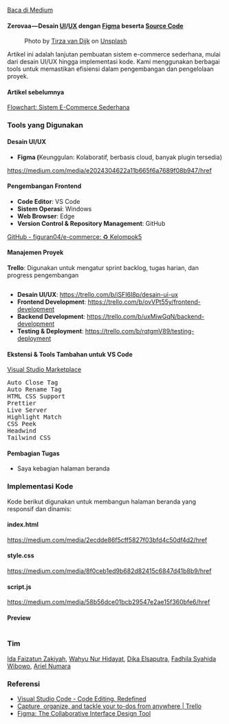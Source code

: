<!--START_SECTION:medium-->
[Baca di Medium](https://medium.com/@dikaelsaputra/ui-ux-sistem-e-commerce-sederhana-676d5b3c8e71?source=rss-272e0aace4a6------2)

<h4>Zerovaa — Desain <a href="https://medium.com/u/1d19338ce6ea">UI</a>/<a href="https://medium.com/u/b005bf079653">UX</a> dengan <a href="https://medium.com/u/bf1152b11387">Figma</a> beserta <a href="https://medium.com/u/f1e9ee80980c">Source Code</a></h4><figure><img alt="" src="https://cdn-images-1.medium.com/max/768/1*paSTL6fh33tQR5xnvylq9A.png" /><figcaption>Photo by <a href="https://unsplash.com/@tirzavandijk?utm_source=medium&utm_medium=referral">Tirza van Dijk</a> on <a href="https://unsplash.com?utm_source=medium&utm_medium=referral">Unsplash</a></figcaption></figure><p>Artikel ini adalah lanjutan pembuatan sistem e-commerce sederhana, mulai dari desain UI/UX hingga implementasi kode. Kami menggunakan berbagai tools untuk memastikan efisiensi dalam pengembangan dan pengelolaan proyek.</p><h4>Artikel sebelumnya</h4><p><a href="https://medium.com/@dikaelsaputra/flowchart-sistem-e-commerce-sederhana-b26ceae5117f">Flowchart: Sistem E-Commerce Sederhana</a></p><h3>Tools yang Digunakan</h3><h4>Desain UI/UX</h4><ul><li><strong>Figma (</strong>Keunggulan: Kolaboratif, berbasis cloud, banyak plugin tersedia)</li></ul><a href="https://medium.com/media/e2024304622a11b665f6a7689f08b947/href">https://medium.com/media/e2024304622a11b665f6a7689f08b947/href</a><h4>Pengembangan Frontend</h4><ul><li><strong>Code Editor</strong>: VS Code</li><li><strong>Sistem Operasi</strong>: Windows</li><li><strong>Web Browser</strong>: Edge</li><li><strong>Version Control & Repository Management</strong>: GitHub</li></ul><p><a href="https://github.com/figuran04/e-commerce">GitHub - figuran04/e-commerce: ♻️ Kelompok5️</a></p><h4>Manajemen Proyek</h4><p><strong>Trello</strong>: Digunakan untuk mengatur sprint backlog, tugas harian, dan progress pengembangan</p><figure><img alt="" src="https://cdn-images-1.medium.com/max/768/1*ICbzMyIhd7UtqpAK8iJCvQ.png" /></figure><ul><li><strong>Desain UI/UX</strong>: <a href="https://trello.com/b/iSFI6I8p/desain-ui-ux">https://trello.com/b/iSFI6I8p/desain-ui-ux</a></li><li><strong>Frontend Development</strong>: <a href="https://trello.com/b/ovVPt55y/frontend-development">https://trello.com/b/ovVPt55y/frontend-development</a></li><li><strong>Backend Development</strong>: <a href="https://trello.com/b/uxMiwGqN/backend-development">https://trello.com/b/uxMiwGqN/backend-development</a></li><li><strong>Testing & Deployment</strong>: <a href="https://trello.com/b/rqtgmV89/testing-deployment">https://trello.com/b/rqtgmV89/testing-deployment</a></li></ul><h4>Ekstensi & Tools Tambahan untuk VS Code</h4><p><a href="https://marketplace.visualstudio.com/vscode">Visual Studio Marketplace</a></p><pre>Auto Close Tag<br />Auto Rename Tag<br />HTML CSS Support<br />Prettier<br />Live Server<br />Highlight Match<br />CSS Peek<br />Headwind<br />Tailwind CSS</pre><h4>Pembagian Tugas</h4><ul><li>Saya kebagian halaman beranda</li></ul><h3>Implementasi Kode</h3><p>Kode berikut digunakan untuk membangun halaman beranda yang responsif dan dinamis:</p><h4>index.html</h4><a href="https://medium.com/media/2ecdde86f5cff5827f03bfd4c50df4d2/href">https://medium.com/media/2ecdde86f5cff5827f03bfd4c50df4d2/href</a><h4>style.css</h4><a href="https://medium.com/media/8f0ceb1ed9b682d82415c6847d41b8b9/href">https://medium.com/media/8f0ceb1ed9b682d82415c6847d41b8b9/href</a><h4>script.js</h4><a href="https://medium.com/media/58b56dce01bcb29547e2ae15f360bfe6/href">https://medium.com/media/58b56dce01bcb29547e2ae15f360bfe6/href</a><h4>Preview</h4><figure><img alt="" src="https://cdn-images-1.medium.com/max/768/1*TU1KRw3DnMvZMzugyjNfaA.png" /></figure><h3>Tim</h3><p><a href="https://medium.com/u/01a9b2859393">Ida Faizatun Zakiyah</a>, <a href="https://medium.com/u/e2ecd0e40bb8">Wahyu Nur Hidayat</a>, <a href="https://medium.com/u/272e0aace4a6">Dika Elsaputra</a>, <a href="https://medium.com/u/f624bb307be5">Fadhila Syahida Wibowo</a>, <a href="https://medium.com/u/f01205aa6f43">Ariel Numara</a></p><h3>Referensi</h3><ul><li><a href="https://code.visualstudio.com/">Visual Studio Code - Code Editing. Redefined</a></li><li><a href="https://trello.com/">Capture, organize, and tackle your to-dos from anywhere | Trello</a></li><li><a href="https://www.figma.com">Figma: The Collaborative Interface Design Tool</a></li></ul><img alt="" height="1" src="https://medium.com/_/stat?event=post.clientViewed&referrerSource=full_rss&postId=676d5b3c8e71" width="1" />
<!--END_SECTION:medium-->
